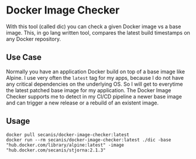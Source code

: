 # Docker Image Checker

With this tool (called dic) you can check a given Docker image vs a base image.
This, in go lang written tool, compares the latest build timestamps on any Docker repository.

## Use Case

Normally you have an application Docker build on top of a base image like Alpine.
I use very often the `latest` tag for my apps, because I do not have any critical dependencies on the underlying OS.
So I will get to everytime the latest patched base image for my application.
The Docker Image Checker supports me to detect in my CI/CD pipeline a newer base image and can trigger a new release or a rebuild of an existent image.

## Usage

    docker pull secanis/docker-image-checker:latest
    docker run --rm secanis/docker-image-checker:latest ./dic -base "hub.docker.com/library/alpine:latest" -image "hub.docker.com/secanis/stjorna:2.1.3"


    